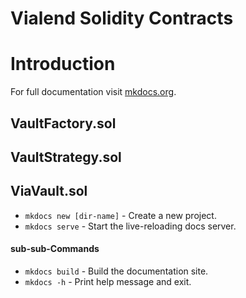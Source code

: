 # Vialend Solidity Contracts

# Introduction

For full documentation visit [mkdocs.org](https://www.mkdocs.org).



## VaultFactory.sol

## VaultStrategy.sol

## ViaVault.sol

* `mkdocs new [dir-name]` - Create a new project.
* `mkdocs serve` - Start the live-reloading docs server.

#### sub-sub-Commands
* `mkdocs build` - Build the documentation site.
* `mkdocs -h` - Print help message and exit.
